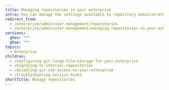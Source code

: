 ```yaml
---
title: Managing repositories in your enterprise
intro: You can manage the settings available to repository administrators in your enterprise.
redirect_from:
  - /enterprise/admin/user-management/repositories
  - /enterprise/admin/user-management/managing-repositories-in-your-enterprise
versions:
  ghes: "*"
  ghae: "*"
topics:
  - Enterprise
children:
  - /configuring-git-large-file-storage-for-your-enterprise
  - /migrating-to-internal-repositories
  - /disabling-git-ssh-access-on-your-enterprise
  - /troubleshooting-service-hooks
shortTitle: Manage repositories
---
```

